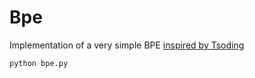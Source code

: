 # Bpe

Implementation of a very simple BPE [inspired by Tsoding](https://www.youtube.com/watch?v=mmL8G-hMTHc)

```
python bpe.py
```
